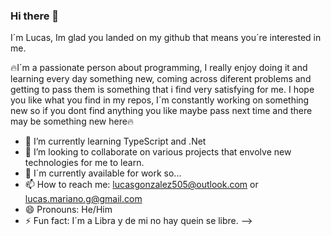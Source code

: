 ### Hi there 👋
I´m Lucas, Im glad you landed on my github that means you´re interested in me.

🔥I´m a passionate person about programming, I really enjoy doing it and learning every day something new, coming across diferent problems and getting to pass them is something that i find very satisfying for me. I hope you like what you find in my repos, I´m constantly working on something new so if you dont find anything you like maybe pass next time and there may be something new here🔥 

- 🌱 I’m currently learning TypeScript and .Net
- 👯 I’m looking to collaborate on various projects that envolve new technologies for me to learn.
- 💬 I´m currently available for work so...
- 📫 How to reach me: lucasgonzalez505@outlook.com or lucas.mariano.g@gmail.com
- 😄 Pronouns: He/Him
- ⚡ Fun fact: I´m a Libra y de mi no hay quein se libre.
-->
